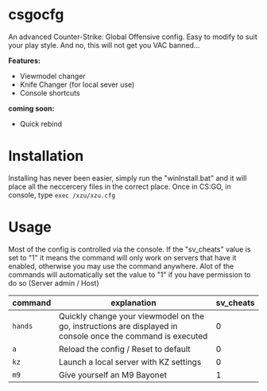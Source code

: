 # csgocfg

An advanced Counter-Strike: Global Offensive config.
Easy to modify to suit your play style. And no, this will not get you VAC banned...

**Features:**
* Viewmodel changer
* Knife Changer (for local sever use)
* Console shortcuts

**coming soon:**
* Quick rebind

# Installation
Installing has never been easier, simply run the "winInstall.bat" and it will place all the neccercery files in the correct place.
Once in CS:GO, in console, type `exec /xzu/xzu.cfg`

# Usage

Most of the config is controlled via the console.
If the "sv_cheats" value is set to "1" it means the command will only work on servers that have it enabled, otherwise you may use the command anywhere. Alot of the commands will automatically set the value to "1" if you have permission to do so (Server admin / Host)

command | explanation | sv_cheats
--------|-------------|------------
`hands` | Quickly change your viewmodel on the go, instructions are displayed in console once the command is executed | 0
`a`     | Reload the config / Reset to default | 0
`kz`    | Launch a local server with KZ settings | 0
`m9`    | Give yourself an M9 Bayonet | 1
